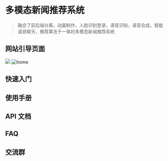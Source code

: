 # 多模态新闻推荐系统

> 融合了前后端分离，动画制作，人脸识别登录，语音识别，语音合成，智能语音聊天，推荐算法于一体的多模态新闻推荐系统

## 网站引导页面

![](https://pic.imgdb.cn/item/613c57c844eaada739ac3bd9.jpg)
![home](https://gitee.com/harrytsz/harrytszBlogPics/raw/master/uPic/home.gif)

## 快速入门

## 使用手册

## API 文档

## FAQ

## 交流群
